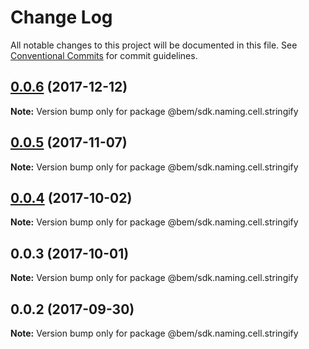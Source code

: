 # Change Log

All notable changes to this project will be documented in this file.
See [Conventional Commits](https://conventionalcommits.org) for commit guidelines.

<a name="0.0.6"></a>
## [0.0.6](https://github.com/bem/bem-sdk/compare/@bem/sdk.naming.cell.stringify@0.0.5...@bem/sdk.naming.cell.stringify@0.0.6) (2017-12-12)




**Note:** Version bump only for package @bem/sdk.naming.cell.stringify

<a name="0.0.5"></a>
## [0.0.5](https://github.com/bem/bem-sdk/compare/@bem/sdk.naming.cell.stringify@0.0.3...@bem/sdk.naming.cell.stringify@0.0.5) (2017-11-07)




**Note:** Version bump only for package @bem/sdk.naming.cell.stringify

<a name="0.0.4"></a>
## [0.0.4](https://github.com/bem/bem-sdk/compare/@bem/sdk.naming.cell.stringify@0.0.3...@bem/sdk.naming.cell.stringify@0.0.4) (2017-10-02)




**Note:** Version bump only for package @bem/sdk.naming.cell.stringify

<a name="0.0.3"></a>
## 0.0.3 (2017-10-01)




**Note:** Version bump only for package @bem/sdk.naming.cell.stringify

<a name="0.0.2"></a>
## 0.0.2 (2017-09-30)




**Note:** Version bump only for package @bem/sdk.naming.cell.stringify
